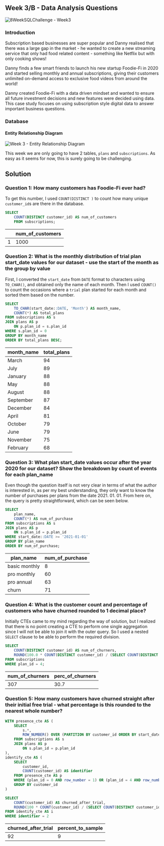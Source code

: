 
## Week 3/B - Data Analysis Questions
![8WeekSQLChallenge - Week3](https://8weeksqlchallenge.com/images/case-study-designs/3.png)

### Introduction
Subscription based businesses are super popular and Danny realised that there was a large gap in the market - he wanted to create a new streaming service that only had food related content - something like Netflix but with only cooking shows!

Danny finds a few smart friends to launch his new startup Foodie-Fi in 2020 and started selling monthly and annual subscriptions, giving their customers unlimited on-demand access to exclusive food videos from around the world!

Danny created Foodie-Fi with a data driven mindset and wanted to ensure all future investment decisions and new features were decided using data. This case study focuses on using subscription style digital data to answer important business questions.

### Database
#### Entity Relationship Diagram
![Week 3 - Entity Relationship Diagram](https://8weeksqlchallenge.com/images/case-study-3-erd.png)

This week we are only going to have 2 tables, `plans` and `subscriptions`. As easy as it seems for now, this is surely going to be challenging.

## Solution
### Question 1: How many customers has Foodie-Fi ever had?
To get this number, I used `COUNT(DISTINCT )` to count how many unique `customer_id`s are there in the database.

```sql
SELECT 
	COUNT(DISTINCT customer_id) AS num_of_customers
	FROM subscriptions;
```

|  | num_of_customers |
|--|---------------|
| 1| 1000            |

### Question 2: What is the monthly distribution of trial plan start_date values for our dataset - use the start of the month as the group by value
First, I converted the `start_date` from `DATE` format to characters using `TO_CHAR()`, and obtained only the name of each month. Then I used `COUNT()` to count the occasions where a `trial` plan started for each month and sorted them based on the number.

```sql
SELECT 
    TO_CHAR(start_date::DATE, 'Month') AS month_name,
    COUNT(*) AS total_plans
FROM subscriptions AS s
JOIN plans AS p
	ON p.plan_id = s.plan_id
WHERE s.plan_id = 0
GROUP BY month_name
ORDER BY total_plans DESC;
```

| month_name  | total_plans |
|-------------|-------------|
| March       | 94          |
| July        | 89          |
| January     | 88          |
| May         | 88          |
| August      | 88          |
| September   | 87          |
| December    | 84          |
| April       | 81          |
| October     | 79          |
| June        | 79          |
| November    | 75          |
| February    | 68          |


### Question 3: What plan start_date values occur after the year 2020 for our dataset? Show the breakdown by count of events for each plan_name
Even though the question itself is not very clear in terms of what the author is interested in, as per my best understanding, they only want to know the number of purchases per plans from the date 2021. 01. 01. From here on, the query is pretty straightforward, which can be seen below.

```sql
SELECT 
	plan_name,
	COUNT(*) AS num_of_purchase
FROM subscriptions AS s
JOIN plans AS p 
	ON s.plan_id = p.plan_id
WHERE start_date::DATE >= '2021-01-01'
GROUP BY plan_name
ORDER BY num_of_purchase;
```

| plan_name  | num_of_purchase |
|-------------|-------------|
| basic monthly       | 8          |
| pro monthly       | 60          |
| pro annual       | 63          |
| churn       | 71          |

### Question 4: What is the customer count and percentage of customers who have churned rounded to 1 decimal place? 
Initially CTEs came to my mind regarding the way of solution, but I realized that there is no point creating a CTE to perform one single aggregation since I will not be able to join it with the outer query. So I used a nested `SELECT` clause to be able to perform the required division.

```sql
SELECT 
	COUNT(DISTINCT customer_id) AS num_of_churners,
	ROUND(100.0 * COUNT(DISTINCT customer_id) / (SELECT COUNT(DISTINCT customer_id) FROM subscriptions), 1) AS perc_of_churners
FROM subscriptions
WHERE plan_id = 4;
```

| num_of_churners  | perc_of_churners |
|-------------|-------------|
| 307      | 30.7          |

### Question 5: How many customers have churned straight after their initial free trial - what percentage is this rounded to the nearest whole number?


```sql
WITH presence_cte AS (
	SELECT
		s.*,
		ROW_NUMBER() OVER (PARTITION BY customer_id ORDER BY start_date)
	FROM subscriptions AS s
	JOIN plans AS p
		ON s.plan_id = p.plan_id
),
identify_cte AS (
	SELECT 
		customer_id,
		COUNT(customer_id) AS identifier
	FROM presence_cte AS p
	WHERE (plan_id = 0 AND row_number = 1) OR (plan_id = 4 AND row_number = 2)
	GROUP BY customer_id
)

SELECT 
	COUNT(customer_id) AS churned_after_trial,
	ROUND(100 * COUNT(customer_id) / (SELECT COUNT(DISTINCT customer_id) FROM subscriptions), 0) AS percent_to_sample
FROM identify_cte AS i
WHERE identifier = 2
```

| churned_after_trial  | percent_to_sample |
|-------------|-------------|
| 92      | 9 |

